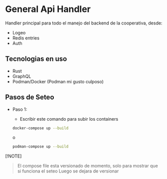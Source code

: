 # General Api Handler

Handler principal para todo el manejo del backend de la cooperativa, desde:

- Logeo
- Redis entries
- Auth

## Tecnologias en uso

- Rust
- GraphQL
- Podman/Docker (Podman mi gusto culposo)

## Pasos de Seteo

- Paso 1:
  - Escribir este comando para subir los containers

  ```bash
  docker-compose up --build
  ```

  o

  ```bash
  podman-compose up --build
  ```

[!NOTE]
> El compose file esta versionado de momento, solo para mostrar que si funciona el seteo
> Luego se dejara de versionar
